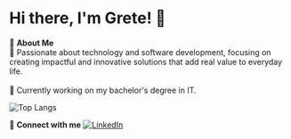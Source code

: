 # Hi there, I'm Grete! 👋

🌟 **About Me**  
🚀 Passionate about technology and software development, focusing on creating impactful and innovative solutions that add real value to everyday life.<br><br>
🔭 Currently working on my bachelor's degree in IT.


![Top Langs](https://github-readme-stats.vercel.app/api/top-langs/?username=your-username&layout=compact&theme=radical)


🔗 **Connect with me**
[![LinkedIn](https://img.shields.io/badge/-LinkedIn-blue?style=flat-square&logo=Linkedin&logoColor=white)](https://www.linkedin.com/in/grete-halvorsen/)

